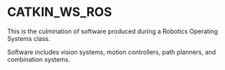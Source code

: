 # CATKIN_WS_ROS

This is the culmination of software produced during a Robotics Operating Systems class.

Software includes vision systems, motion controllers, path planners, and combination systems.
